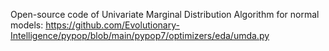 Open-source code of Univariate Marginal Distribution Algorithm for normal models: https://github.com/Evolutionary-Intelligence/pypop/blob/main/pypop7/optimizers/eda/umda.py
